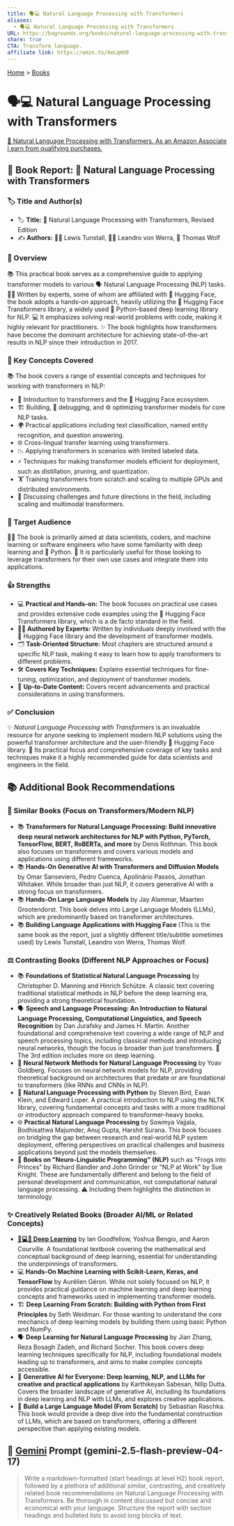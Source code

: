```yaml
---
title: 🗣️💻 Natural Language Processing with Transformers
aliases:
  - 🗣️💻 Natural Language Processing with Transformers
URL: https://bagrounds.org/books/natural-language-processing-with-transformers
share: true
CTA: Transform language.
affiliate link: https://amzn.to/4eLqHU9
---
```

[Home](../index.md) > [Books](./index.md)  
# 🗣️💻 Natural Language Processing with Transformers  
[🛒 Natural Language Processing with Transformers. As an Amazon Associate I earn from qualifying purchases.](https://amzn.to/4eLqHU9)  
  
## 📖 Book Report: 🤖 Natural Language Processing with Transformers  
  
### 🏷️ Title and Author(s)  
  
* 🏷️ **Title:** 🤖 Natural Language Processing with Transformers, Revised Edition  
* ✍️ **Authors:** 👨‍🏫 Lewis Tunstall, 👩‍🏫 Leandro von Werra, 🐺 Thomas Wolf  
  
### 📝 Overview  
  
📚 This practical book serves as a comprehensive guide to applying transformer models to various 🗣️ Natural Language Processing (NLP) tasks. 👨‍💻 Written by experts, some of whom are affiliated with 🤗 Hugging Face, the book adopts a hands-on approach, heavily utilizing the 🤗 Hugging Face Transformers library, a widely used 🐍 Python-based deep learning library for NLP. 💻 It emphasizes solving real-world problems with code, making it highly relevant for practitioners. ✨ The book highlights how transformers have become the dominant architecture for achieving state-of-the-art results in NLP since their introduction in 2017.  
  
### 🔑 Key Concepts Covered  
  
📚 The book covers a range of essential concepts and techniques for working with transformers in NLP:  
  
* 🤖 Introduction to transformers and the 🤗 Hugging Face ecosystem.  
* 🏗️ Building, 🐛 debugging, and ⚙️ optimizing transformer models for core NLP tasks.  
* 🌍 Practical applications including text classification, named entity recognition, and question answering.  
* 🌐 Cross-lingual transfer learning using transformers.  
* 📉 Applying transformers in scenarios with limited labeled data.  
* ⚡ Techniques for making transformer models efficient for deployment, such as distillation, pruning, and quantization.  
* 🏋️ Training transformers from scratch and scaling to multiple GPUs and distributed environments.  
* 🤔 Discussing challenges and future directions in the field, including scaling and multimodal transformers.  
  
### 🎯 Target Audience  
  
🧑‍💻 The book is primarily aimed at data scientists, coders, and machine learning or software engineers who have some familiarity with deep learning and 🐍 Python. 🚀 It is particularly useful for those looking to leverage transformers for their own use cases and integrate them into applications.  
  
### 👍 Strengths  
  
* 💻 **Practical and Hands-on:** The book focuses on practical use cases and provides extensive code examples using the 🤗 Hugging Face Transformers library, which is a de facto standard in the field.  
* 🧑‍🏫 **Authored by Experts:** Written by individuals deeply involved with the 🤗 Hugging Face library and the development of transformer models.  
* 🗂️ **Task-Oriented Structure:** Most chapters are structured around a specific NLP task, making it easy to learn how to apply transformers to different problems.  
* 🛠️ **Covers Key Techniques:** Explains essential techniques for fine-tuning, optimization, and deployment of transformer models.  
* 📅 **Up-to-Date Content:** Covers recent advancements and practical considerations in using transformers.  
  
### ✅ Conclusion  
  
✨ *Natural Language Processing with Transformers* is an invaluable resource for anyone seeking to implement modern NLP solutions using the powerful transformer architecture and the user-friendly 🤗 Hugging Face library. 🚀 Its practical focus and comprehensive coverage of key tasks and techniques make it a highly recommended guide for data scientists and engineers in the field.  
  
## 📚 Additional Book Recommendations  
  
### 📖 Similar Books (Focus on Transformers/Modern NLP)  
  
* 📚 **Transformers for Natural Language Processing: Build innovative deep neural network architectures for NLP with Python, PyTorch, TensorFlow, BERT, RoBERTa, and more** by Denis Rothman. This book also focuses on transformers and covers various models and applications using different frameworks.  
* 📚 **Hands-On Generative AI with Transformers and Diffusion Models** by Omar Sanseviero, Pedro Cuenca, Apolinário Passos, Jonathan Whitaker. While broader than just NLP, it covers generative AI with a strong focus on transformers.  
* 📚 **Hands-On Large Language Models** by Jay Alammar, Maarten Grootendorst. This book delves into Large Language Models (LLMs), which are predominantly based on transformer architectures.  
* 📚 **Building Language Applications with Hugging Face** (This is the same book as the report, just a slightly different title/subtitle sometimes used) by Lewis Tunstall, Leandro von Werra, Thomas Wolf.  
  
### ⚖️ Contrasting Books (Different NLP Approaches or Focus)  
  
* 📚 **Foundations of Statistical Natural Language Processing** by Christopher D. Manning and Hinrich Schütze. A classic text covering traditional statistical methods in NLP before the deep learning era, providing a strong theoretical foundation.  
* 🗣️ **Speech and Language Processing: An Introduction to Natural Language Processing, Computational Linguistics, and Speech Recognition** by Dan Jurafsky and James H. Martin. Another foundational and comprehensive text covering a wide range of NLP and speech processing topics, including classical methods and introducing neural networks, though the focus is broader than just transformers. 👴 The 3rd edition includes more on deep learning.  
* 🧠 **Neural Network Methods for Natural Language Processing** by Yoav Goldberg. Focuses on neural network models for NLP, providing theoretical background on architectures that predate or are foundational to transformers (like RNNs and CNNs in NLP).  
* 🐍 **Natural Language Processing with Python** by Steven Bird, Ewan Klein, and Edward Loper. A practical introduction to NLP using the NLTK library, covering fundamental concepts and tasks with a more traditional or introductory approach compared to transformer-heavy books.  
* 🌐 **Practical Natural Language Processing** by Sowmya Vajjala, Bodhisattwa Majumder, Anuj Gupta, Harshit Surana. This book focuses on bridging the gap between research and real-world NLP system deployment, offering perspectives on practical challenges and business applications beyond just the models themselves.  
* 🙅 **Books on "Neuro-Linguistic Programming" (NLP)** such as "Frogs into Princes" by Richard Bandler and John Grinder or "NLP at Work" by Sue Knight. These are fundamentally different and belong to the field of personal development and communication, not computational natural language processing. ⚠️ Including them highlights the distinction in terminology.  
  
### ✨ Creatively Related Books (Broader AI/ML or Related Concepts)  
  
* **[🧠💻🤖 Deep Learning](./deep-learning.md)** by Ian Goodfellow, Yoshua Bengio, and Aaron Courville. A foundational textbook covering the mathematical and conceptual background of deep learning, essential for understanding the underpinnings of transformers.  
* 💻 **Hands-On Machine Learning with Scikit-Learn, Keras, and TensorFlow** by Aurélien Géron. While not solely focused on NLP, it provides practical guidance on machine learning and deep learning concepts and frameworks used in implementing transformer models.  
* 🏗️ **Deep Learning From Scratch: Building with Python from First Principles** by Seth Weidman. For those wanting to understand the core mechanics of deep learning models by building them using basic Python and NumPy.  
* 🗣️ **Deep Learning for Natural Language Processing** by Jian Zhang, Reza Bosagh Zadeh, and Richard Socher. This book covers deep learning techniques specifically for NLP, including foundational models leading up to transformers, and aims to make complex concepts accessible.  
* 🎨 **Generative AI for Everyone: Deep learning, NLP, and LLMs for creative and practical applications** by Karthikeyan Sabesan, Nilip Dutta. Covers the broader landscape of generative AI, including its foundations in deep learning and NLP with LLMs, and explores creative applications.  
* 🧱 **Build a Large Language Model (From Scratch)** by Sebastian Raschka. This book would provide a deep dive into the fundamental construction of LLMs, which are based on transformers, offering a different perspective than applying existing models.  
  
## 💬 [Gemini](../software/gemini.md) Prompt (gemini-2.5-flash-preview-04-17)  
> Write a markdown-formatted (start headings at level H2) book report, followed by a plethora of additional similar, contrasting, and creatively related book recommendations on Natural Language Processing with Transformers. Be thorough in content discussed but concise and economical with your language. Structure the report with section headings and bulleted lists to avoid long blocks of text.